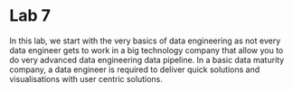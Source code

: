 # Lab 7 

In this lab, we start with the very basics of data engineering as not every data engineer gets to work in a big technology company that allow you to do very advanced data engineering data pipeline. In a basic data maturity company, a data engineer is required to deliver quick solutions and visualisations with user centric solutions. 